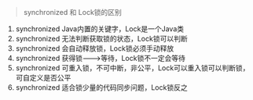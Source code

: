 > synchronized 和 Lock锁的区别
1. synchronized Java内置的关键字，Lock是一个Java类
2. synchronized 无法判断获取锁的状态，Lock锁可以判断
3. synchronized 会自动释放锁，Lock锁必须手动释放
4. synchronized 获得锁--->等待，Lock锁不一定会等待
5. synchronized 可重入锁，不可中断，非公平，Lock可以重入锁可以判断锁，可自定义是否公平
6. synchronized 适合锁少量的代码同步问题，Lock锁反之